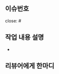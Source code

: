 ## 이슈번호

<!-- - close 뒤에 이슈 달아주기 -->
close: #

## 작업 내용 설명

<!-- 스크린샷 및 작업내용을 적어주세요 -->
- 

## 리뷰어에게 한마디

<!-- 리뷰어들이 참고해야 하는 사항을 적어주세요 -->
